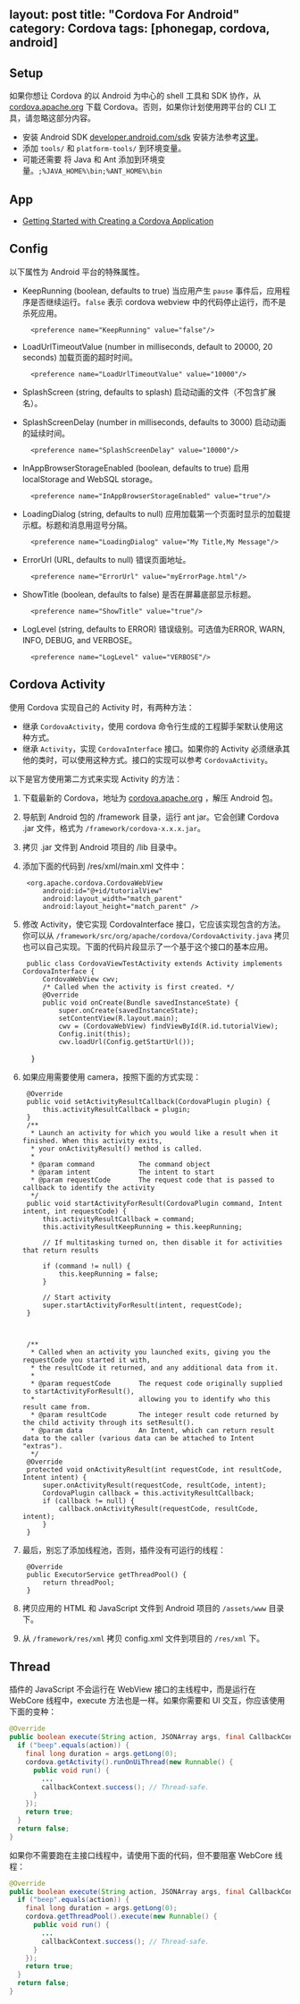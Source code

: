 layout: post
title: "Cordova For Android"
category: Cordova
tags: [phonegap, cordova, android]
---

## Setup

如果你想让 Cordova 的以 Android 为中心的 shell 工具和 SDK 协作，从 [cordova.apache.org](http://cordova.apache.org/) 下载 Cordova。否则，如果你计划使用跨平台的 CLI 工具，请忽略这部分内容。

- 安装 Android SDK [developer.android.com/sdk](http://developer.android.com/sdk/) 安装方法参考[这里](http://developer.android.com/sdk/installing/bundle.html)。
- 添加 `tools/` 和 `platform-tools/` 到环境变量。
- 可能还需要 将 Java 和 Ant 添加到环境变量。`;%JAVA_HOME%\bin;%ANT_HOME%\bin`

<!-- more -->

## App

- [Getting Started with Creating a Cordova Application](https://netbeans.org/kb/docs/webclient/cordova-gettingstarted.html)

## Config

以下属性为 Android 平台的特殊属性。

- KeepRunning (boolean, defaults to true) 当应用产生 `pause` 事件后，应用程序是否继续运行。`false` 表示 cordova webview 中的代码停止运行，而不是杀死应用。
    
        <preference name="KeepRunning" value="false"/>

- LoadUrlTimeoutValue (number in milliseconds, default to 20000, 20 seconds) 加载页面的超时时间。

        <preference name="LoadUrlTimeoutValue" value="10000"/>

- SplashScreen (string, defaults to splash) 启动动画的文件（不包含扩展名）。

    <preference name="SplashScreen" value="mySplash"/>

- SplashScreenDelay (number in milliseconds, defaults to 3000) 启动动画的延续时间。
    
        <preference name="SplashScreenDelay" value="10000"/>

- InAppBrowserStorageEnabled (boolean, defaults to true) 启用 localStorage and WebSQL storage。

        <preference name="InAppBrowserStorageEnabled" value="true"/>

- LoadingDialog (string, defaults to null) 应用加载第一个页面时显示的加载提示框。标题和消息用逗号分隔。

        <preference name="LoadingDialog" value="My Title,My Message"/>

- ErrorUrl (URL, defaults to null) 错误页面地址。

        <preference name="ErrorUrl" value="myErrorPage.html"/>

- ShowTitle (boolean, defaults to false) 是否在屏幕底部显示标题。

        <preference name="ShowTitle" value="true"/>

- LogLevel (string, defaults to ERROR) 错误级别。可选值为ERROR, WARN, INFO, DEBUG, and VERBOSE。

        <preference name="LogLevel" value="VERBOSE"/>


## Cordova Activity

使用 Cordova 实现自己的 Activity 时，有两种方法：

- 继承 `CordovaActivity`，使用 cordova 命令行生成的工程脚手架默认使用这种方式。
- 继承 `Activity`，实现 `CordovaInterface` 接口。如果你的 Activity 必须继承其他的类时，可以使用这种方式。接口的实现可以参考 `CordovaActivity`。

以下是官方使用第二方式来实现 Activity 的方法：

1. 下载最新的 Cordova，地址为 [cordova.apache.org](http://cordova.apache.org/) ，解压 Android 包。
2. 导航到 Android 包的 /framework 目录，运行 ant jar。它会创建 Cordova .jar 文件，格式为 `/framework/cordova-x.x.x.jar`。
3. 拷贝 .jar 文件到 Android 项目的 /lib 目录中。
4. 添加下面的代码到 /res/xml/main.xml 文件中：

        <org.apache.cordova.CordovaWebView  
            android:id="@+id/tutorialView"  
            android:layout_width="match_parent"  
            android:layout_height="match_parent" />  

    <!-- more -->

5. 修改 Activity，使它实现 CordovaInterface 接口，它应该实现包含的方法。你可以从  `/framework/src/org/apache/cordova/CordovaActivity.java` 拷贝也可以自己实现。下面的代码片段显示了一个基于这个接口的基本应用。

        public class CordovaViewTestActivity extends Activity implements CordovaInterface {  
            CordovaWebView cwv;  
            /* Called when the activity is first created. */  
            @Override  
            public void onCreate(Bundle savedInstanceState) {  
                super.onCreate(savedInstanceState);  
                setContentView(R.layout.main);  
                cwv = (CordovaWebView) findViewById(R.id.tutorialView);  
                Config.init(this);  
                cwv.loadUrl(Config.getStartUrl());  
        }  

6. 如果应用需要使用 camera，按照下面的方式实现：

        @Override  
        public void setActivityResultCallback(CordovaPlugin plugin) {  
            this.activityResultCallback = plugin;  
        }  
        /**  
         * Launch an activity for which you would like a result when it finished. When this activity exits,  
         * your onActivityResult() method is called.  
         *  
         * @param command           The command object  
         * @param intent            The intent to start  
         * @param requestCode       The request code that is passed to callback to identify the activity  
         */  
        public void startActivityForResult(CordovaPlugin command, Intent intent, int requestCode) {  
            this.activityResultCallback = command;  
            this.activityResultKeepRunning = this.keepRunning;  

            // If multitasking turned on, then disable it for activities that return results  

            if (command != null) {  
                this.keepRunning = false;  
            }  
              
            // Start activity  
            super.startActivityForResult(intent, requestCode);  
        }     
          
          
        
        /**  
         * Called when an activity you launched exits, giving you the requestCode you started it with,  
         * the resultCode it returned, and any additional data from it.  
         *  
         * @param requestCode       The request code originally supplied to startActivityForResult(),  
         *                          allowing you to identify who this result came from.  
         * @param resultCode        The integer result code returned by the child activity through its setResult().  
         * @param data              An Intent, which can return result data to the caller (various data can be attached to Intent "extras").  
         */  
        @Override  
        protected void onActivityResult(int requestCode, int resultCode, Intent intent) {  
            super.onActivityResult(requestCode, resultCode, intent);  
            CordovaPlugin callback = this.activityResultCallback;  
            if (callback != null) {  
                callback.onActivityResult(requestCode, resultCode, intent);  
            }  
        }  

7. 最后，别忘了添加线程池，否则，插件没有可运行的线程：

        @Override  
        public ExecutorService getThreadPool() {  
            return threadPool;  
        }  

8. 拷贝应用的 HTML 和 JavaScript 文件到 Android 项目的 `/assets/www` 目录下。
9. 从 `/framework/res/xml` 拷贝 config.xml 文件到项目的 `/res/xml` 下。

## Thread

插件的 JavaScript 不会运行在 WebView 接口的主线程中，而是运行在 WebCore 线程中，execute 方法也是一样。如果你需要和 UI 交互，你应该使用下面的变种：

```java
@Override  
public boolean execute(String action, JSONArray args, final CallbackContext callbackContext) throws JSONException {  
  if ("beep".equals(action)) {  
    final long duration = args.getLong(0);  
    cordova.getActivity().runOnUiThread(new Runnable() {  
      public void run() {  
        ...  
        callbackContext.success(); // Thread-safe.  
      }  
    });  
    return true;  
  }  
  return false;  
} 
```

如果你不需要跑在主接口线程中，请使用下面的代码，但不要阻塞 WebCore 线程：

```java
@Override  
public boolean execute(String action, JSONArray args, final CallbackContext callbackContext) throws JSONException {  
  if ("beep".equals(action)) {  
    final long duration = args.getLong(0);  
    cordova.getThreadPool().execute(new Runnable() {  
      public void run() {  
        ...  
        callbackContext.success(); // Thread-safe.  
      }
    });  
    return true;  
  }  
  return false;  
}
```